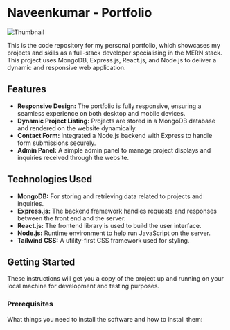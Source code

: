 # Naveenkumar - Portfolio

![Thumbnail](https://github.com/naveensivakumar14/myPortfolio-react/blob/main/public/myPortfolio.jpg)




This is the code repository for my personal portfolio, which showcases my projects and skills as a full-stack developer specialising in the MERN stack. 
This project uses MongoDB, Express.js, React.js, and Node.js to deliver a dynamic and responsive web application.


## Features

- **Responsive Design:** The portfolio is fully responsive, ensuring a seamless experience on both desktop and mobile devices.
- **Dynamic Project Listing:** Projects are stored in a MongoDB database and rendered on the website dynamically.
- **Contact Form:** Integrated a Node.js backend with Express to handle form submissions securely.
- **Admin Panel:** A simple admin panel to manage project displays and inquiries received through the website.

## Technologies Used

- **MongoDB:** For storing and retrieving data related to projects and inquiries.
- **Express.js:** The backend framework handles requests and responses between the front end and the server.
- **React.js:** The frontend library is used to build the user interface.
- **Node.js:** Runtime environment to help run JavaScript on the server.
- **Tailwind CSS:** A utility-first CSS framework used for styling.

## Getting Started

These instructions will get you a copy of the project up and running on your local machine for development and testing purposes.

### Prerequisites

What things you need to install the software and how to install them:

